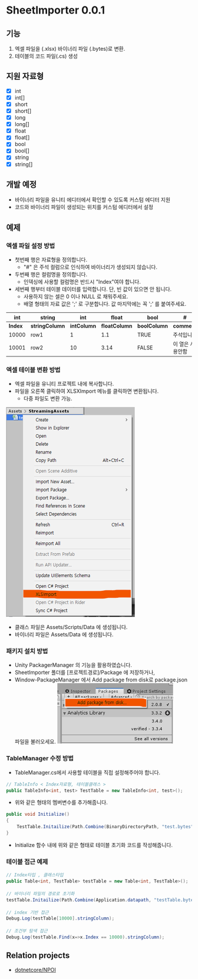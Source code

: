 # SheetImporter 0.0.1

## 기능
1. 엑셀 파일을 (.xlsx) 바이너리 파일 (.bytes)로 변환.
2. 테이블의 코드 파일(.cs) 생성

## 지원 자료형
- [x] int
- [x] int[]
- [x] short
- [x] short[]
- [x] long
- [x] long[]
- [x] float
- [x] float[]
- [x] bool
- [x] bool[]
- [x] string
- [x] string[]

## 개발 예정
- 바이너리 파일을 유니티 에디터에서 확인할 수 있도록 커스텀 에디터 지원
- 코드와 바이너리 파일이 생성되는 위치를 커스텀 에디터에서 설정

## 예제

### 엑셀 파일 설정 방법
- 첫번째 행은 자료형을 정의합니다.
	- "#" 은 주석 컬럼으로 인식하여 바이너리가 생성되지 않습니다.
- 두번째 행은 컬럼명을 정의합니다.
	- 인덱싱에 사용할 컬럼명은 반드시 "Index"여야 합니다.
- 세번째 행부터 테이블 데이터를 입력합니다. 단, 빈 값이 있으면 안 됩니다.
	- 사용하지 않는 셀은 0 이나 NULL 로 채워주세요.
	- 배열 형태의 자료 값은 ';' 로 구분합니다. 값 마지막에는 꼭 ';' 를 붙여주세요.

| **int**       | **string**       | **int**       | **float**       | **bool**       | **#**       | **int[]**       |
|--------------|--------------|-----------|-------------|------------|------------|------------|
| **Index** | **stringColumn** | **intColumn** | **floatColumn** | **boolColumn** | **comment**       | **intArr**       |
| 10000         | row1         | 1         | 1.1         | TRUE       | 주석입니다       |1;2;3;
| 10001         | row2         | 10        | 3.14        | FALSE      | 이 열은 사용안함       |1;

### 엑셀 테이블 변환 방법
- 엑셀 파일을 유니티 프로젝트 내에 복사합니다.
- 파일을 오른쪽 클릭하여 XLSXImport 메뉴를 클릭하면 변환됩니다.
	- 다중 파일도 변환 가능.
	
![](1.png)

- 클래스 파일은 Assets/Scripts/Data 에 생성됩니다.
- 바이너리 파일은 Assets/Data 에 생성됩니다.

### 패키지 설치 방법
- Unity PackagerManager 의 기능을 활용하였습니다.
- SheetImporter 폴더를 [프로젝트경로]/Package 에 저장하거나,
- Window-PackageManager 에서 Add package from disk로 package.json 파일을 불러오세요.
![](2.png)


### TableManager 수정 방법
- TableManager.cs에서 사용할 테이블을 직접 설정해주어야 합니다.

```csharp
// TableInfo < Index자료형, 테이블클래스 >
public TableInfo<int, test> TestTable = new TableInfo<int, test>();
```
- 위와 같은 형태의 멤버변수를 추가해줍니다.

```csharp
public void Initialize()
{
	TestTable.Initailize(Path.Combine(BinaryDirectoryPath, "test.bytes"));
}
```
- Initialize 함수 내에 위와 같은 형태로 테이블 초기화 코드를 작성해줍니다.


### 테이블 접근 예제

```csharp
// Index타입 , 클래스타입
public Table<int, TestTable> testTable = new Table<int, TestTable>();

// 바이너리 파일의 경로로 초기화
testTable.Initailize(Path.Combine(Application.datapath, "testTable.bytes")); // Assets/testTable.bytes

// index 기반 접근
Debug.Log(testTable[10000].stringColumn);

// 조건부 탐색 접근
Debug.Log(testTable.Find(x=>x.Index == 10000).stringColumn);
```

## Relation projects
- [dotnetcore/NPOI](https://github.com/dotnetcore/NPOI)